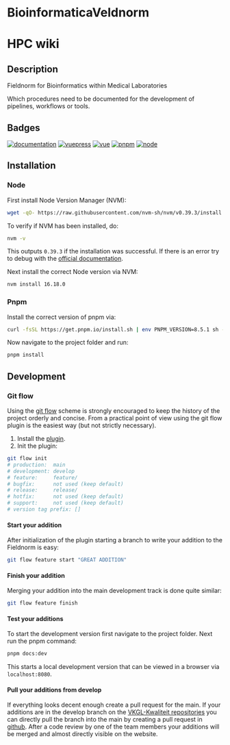 # BioinformaticaVeldnorm
# HPC wiki

## Description

Fieldnorm for Bioinformatics within Medical Laboratories

Which procedures need to be documented for the development of pipelines, workflows or tools.

## Badges

[![documentation](https://img.shields.io/badge/documentation-vuepress-material--blue)](https://vkgl-kwaliteit.github.io/BioinformaticaVeldnorm/)
[![vuepress](https://img.shields.io/badge/vuepress-2.0.0--beta.62-green?style=flat&link=https://v2.vuepress.vuejs.org/)](https://v2.vuepress.vuejs.org/)
[![vue](https://img.shields.io/badge/vue-3.3.1-green?style=flat&link=https://vuejs.org/)](https://vuejs.org/)
[![pnpm](https://img.shields.io/badge/pnpm-8.5.1-green?style=flat&link=https://pnpm.io/)](https://pnpm.io/)
[![node](https://img.shields.io/badge/node-16.18.0-green?style=flat&link=https://nodejs.org)](https://nodejs.org)

## Installation

### Node

First install Node Version Manager (NVM):

```bash
wget -qO- https://raw.githubusercontent.com/nvm-sh/nvm/v0.39.3/install.sh | bash
```

To verify if NVM has been installed, do:

```bash
nvm -v
```

This outputs `0.39.3` if the installation was successful. If there is an error try to debug with the [official documentation](https://github.com/nvm-sh/nvm#table-of-contents).

Next install the correct Node version via NVM:

```bash
nvm install 16.18.0
```

### Pnpm

Install the correct version of pnpm via:

```bash
curl -fsSL https://get.pnpm.io/install.sh | env PNPM_VERSION=8.5.1 sh -
```

Now navigate to the project folder and run:

```bash
pnpm install
```

## Development

### Git flow
Using the [git flow](https://jeffkreeftmeijer.com/git-flow/) scheme is strongly 
encouraged to keep the history of the project orderly and concise.
From a practical point of view using the git flow plugin is the easiest way (but not strictly necessary). 
1. Install the [plugin](https://github.com/nvie/gitflow).
2. Init the plugin:
```bash
git flow init
# production:  main
# development: develop
# feature:     feature/
# bugfix:      not used (keep default)
# release:     release/
# hotfix:      not used (keep default)
# support:     not used (keep default)
# version tag prefix: [] 
```

#### Start your addition
After initialization of the plugin starting a branch to write your addition to the Fieldnorm is easy:
```bash
git flow feature start "GREAT ADDITION"
```

#### Finish your addition
Merging your addition into the main development track is done quite similar:
```bash
git flow feature finish
```

#### Test your additions
To start the development version first navigate to the project folder. Next run the pnpm command:
```bash
pnpm docs:dev
```
This starts a local development version that can be viewed in a browser via `localhost:8080`.

#### Pull your additions from develop
If everything looks decent enough create a pull request for the main.
If your additions are in the develop branch on the [VKGL-Kwaliteit repositories](https://github.com/VKGL-Kwaliteit/BioinformaticaVeldnorm) 
you can directly pull the branch into the main by creating a pull request in [github](https://github.com/VKGL-Kwaliteit/BioinformaticaVeldnorm).
After a code review by one of the team members your additions will be merged and almost directly visible on the website.
